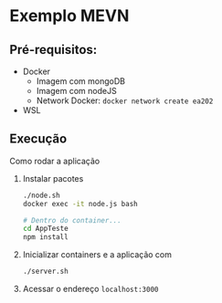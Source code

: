 # Exemplo MEVN

## Pré-requisitos:

- Docker
    - Imagem com mongoDB
    - Imagem com nodeJS
    - Network Docker: `docker network create ea202`
- WSL

## Execução

Como rodar a aplicação

1. Instalar pacotes

    ```bash
    ./node.sh
    docker exec -it node.js bash

    # Dentro do container...
    cd AppTeste
    npm install
    ```

2. Inicializar containers e a aplicação com

    ```bash
    ./server.sh
    ```

3. Acessar o endereço `localhost:3000`